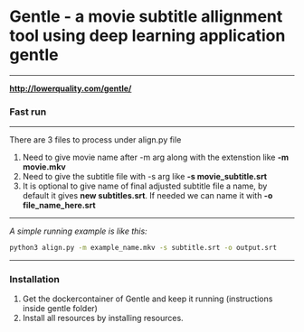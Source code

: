 # Gentle -  a movie subtitle allignment tool using deep learning application gentle
---
<b> http://lowerquality.com/gentle/ </b>

### Fast run 
---
There are 3 files to process under align.py file <br>
1. Need to give movie name after -m arg along with the extenstion like **-m movie.mkv**
2. Need to give the subtitle file with -s arg like **-s movie_subtitle.srt** 
3. It is optional to give name of final adjusted subtitle file a name, by default it gives **new subtitles.srt**. If needed we can name it with **-o file_name_here.srt**
---
<i>A simple running example is like this:</i>

~~~bash
python3 align.py -m example_name.mkv -s subtitle.srt -o output.srt
~~~
---

### Installation
1. Get the dockercontainer of Gentle and keep it running (instructions inside gentle folder)
2. Install all resources by installing resources.
